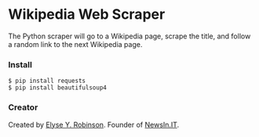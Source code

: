 # Wikipedia Web Scraper

The Python scraper will go to a Wikipedia page, scrape the title, and follow a random link to the next Wikipedia page. 

### Install

    $ pip install requests
    $ pip install beautifulsoup4

### Creator

Created by [Elyse Y. Robinson](https://www.elyserobinson.dev). Founder of [NewsIn.IT](https://www.newsin.it).
